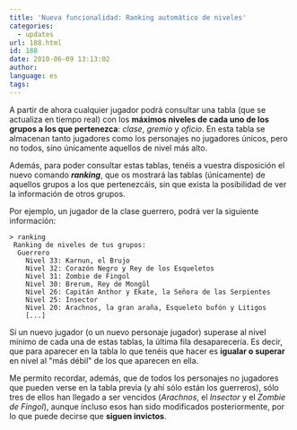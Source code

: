 ```yaml
---
title: 'Nueva funcionalidad: Ranking automático de niveles'
categories:
  - updates
url: 188.html
id: 188
date: 2010-06-09 13:13:02
author:
language: es
tags:
---
```

A partir de ahora cualquier jugador podrá consultar una tabla (que se actualiza en tiempo real) con los **máximos niveles de cada uno de los grupos a los que pertenezca**: _clase_, _gremio_ y _oficio_. En esta tabla se almacenan tanto jugadores como los personajes no jugadores únicos, pero no todos, sino únicamente aquellos de nivel más alto.

Además, para poder consultar estas tablas, tenéis a vuestra disposición el nuevo comando **_ranking_**, que os mostrará las tablas (únicamente) de aquellos grupos a los que pertenezcáis, sin que exista la posibilidad de ver la información de otros grupos.

Por ejemplo, un jugador de la clase guerrero, podrá ver la siguiente información:

```
> ranking
 Ranking de niveles de tus grupos:
  Guerrero
    Nivel 33: Karnun, el Brujo
    Nivel 32: Corazón Negro y Rey de los Esqueletos
    Nivel 31: Zombie de Fingol
    Nivel 30: Brerum, Rey de Mongûl
    Nivel 26: Capitán Anthor y Ekate, la Señora de las Serpientes
    Nivel 25: Insector
    Nivel 20: Arachnos, la gran araña, Esqueleto bufón y Litigos
    [...]
```
Si un nuevo jugador (o un nuevo personaje jugador) superase al nivel mínimo de cada una de estas tablas, la última fila desaparecería. Es decir, que para aparecer en la tabla lo que tenéis que hacer es **igualar o superar** en nivel al "más débil" de los que aparecen en ella.

Me permito recordar, además, que de todos los personajes no jugadores que pueden verse en la tabla previa (y ahí sólo están los guerreros), sólo tres de ellos han llegado a ser vencidos (_Arachnos_, el _Insector_ y el _Zombie de Fingol_), aunque incluso esos han sido modificados posteriormente, por lo que puede decirse que **siguen invictos**.